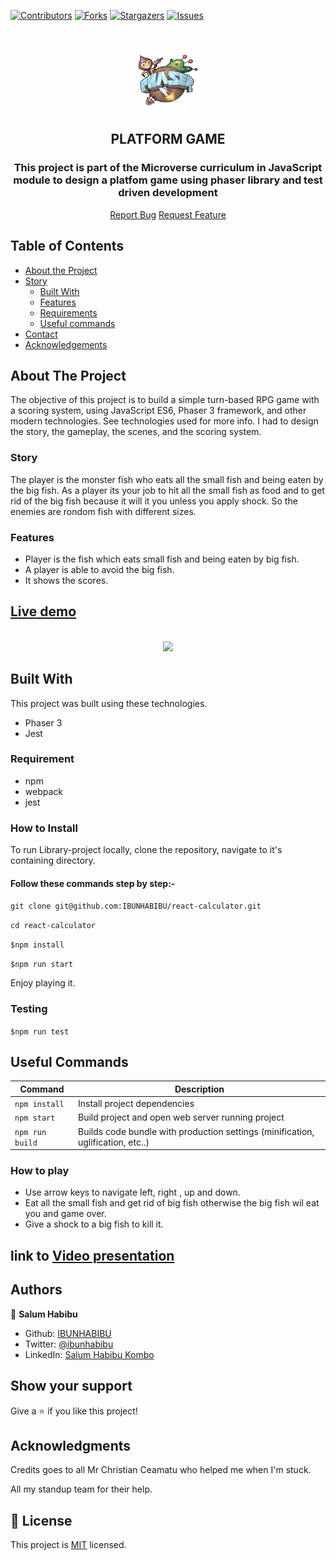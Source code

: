 [![Contributors][contributors-shield]][contributors-url]
[![Forks][forks-shield]][forks-url]
[![Stargazers][stars-shield]][stars-url]
[![Issues][issues-shield]][issues-url]

<br />

<p align="center">
  <a href="git@github.com:IBUNHABIBU/react-calculator.git">
    <p align="center"> <img src="https://raw.githubusercontent.com/github/explore/b7c8510756ee50efb38d1f01896e72b7a9737296/topics/phaser/phaser.png" alt="Phaser" width="100" height="100"> </p>
  </a>

  <h2 align="center"> PLATFORM GAME</h2>
  <h3 align="center"> This project is part of the Microverse curriculum in JavaScript module to design a platfom game using phaser library and test driven development</h3>

  <p align="center">
    <a href="https://github.com/IBUNHABIBU/react-calculator/issues">Report Bug</a>
    <a href="https://github.com/IBUNHABIBU/react-calculator/issues">Request Feature</a>
  </p>
</p>

## Table of Contents

* [About the Project](#about-the-project)
* [Story](#story)
  * [Built With](#built-with)
  * [Features](#features)
  * [Requirements](#requirements)
  * [Useful commands](#useful-commands)
* [Contact](#Authors)
* [Acknowledgements](#Acknowledgements)

<!-- ABOUT THE PROJECT -->
## About The Project
The objective of this project is to build a simple turn-based RPG game with a scoring system, using JavaScript ES6, Phaser 3 framework, and other modern technologies. See technologies used for more info. I had to design the story, the gameplay, the scenes, and the scoring system.

### Story
The player is the monster fish who eats all the small fish and being eaten by the big fish. As a player its your job to hit all the small fish as food and to get rid of the big fish because it will it you  unless you apply shock. So the enemies are rondom fish with different sizes.

### Features

- Player is the fish which eats small fish and being eaten by big fish.
- A player is able to avoid the big fish.
- It shows the scores.


## [Live demo](https://ibunhabibmonsterfish.netlify.app/ "Of the project")
<br/>
<div align="center">

<img  src="https://github.com/IBUNHABIBU/react-calculator/blob/feature/src/assets/images/phasergame.gif" />
</div>

<!-- BUILD WITH -->
## Built With

This project was built using these technologies.
* Phaser 3
* Jest

### Requirement

- npm
- webpack
- jest

### How to Install 

To run Library-project locally, clone the repository, navigate to it's containing directory.

#### Follow these commands step by step:-

`
git clone git@github.com:IBUNHABIBU/react-calculator.git
`

`
cd react-calculator
`

 `$npm install `
 
 
 `$npm run start`
 
Enjoy playing it.

### Testing

 `$npm run test `


## Useful Commands

| Command | Description |
|---------|-------------|
| `npm install` | Install project dependencies |
| `npm start` | Build project and open web server running project |
| `npm run build` | Builds code bundle with production settings (minification, uglification, etc..) |

### How to play
- Use arrow keys to navigate left, right , up and down.
- Eat all the small fish and get rid of big fish otherwise the big fish wil eat you and game over.
- Give a shock to a big fish to kill it.
<!-- CONTACT -->


## link to  [Video presentation](https://www.youtube.com/watch?v=v308XMzx26c)

## Authors

👤 **Salum Habibu** 
    
* Github: [IBUNHABIBU](https://github.com/IBUNHABIBU)
* Twitter: [@ibunhabibu](https://twitter.com/Ibunhabibu)
* LinkedIn: [Salum Habibu Kombo](https://www.linkedin.com/in/salum-habibu/)

## Show your support

Give a :star: if you like this project!


## Acknowledgments
Credits goes to all Mr Christian Ceamatu who helped me when I'm stuck.

All my standup team for their help.

<!-- MARKDOWN LINKS & IMAGES -->
<!-- https://www.markdownguide.org/basic-syntax/#reference-style-links -->
[contributors-shield]: https://img.shields.io/github/contributors/IBUNHABIBU/react-calculator.svg?style=flat-square
[contributors-url]: https://github.com/IBUNHABIBU/react-calculator/graphs/contributors
[forks-shield]: https://img.shields.io/github/forks/IBUNHABIBU/react-calculator.svg?style=flat-square
[forks-url]: https://github.com/IBUNHABIBU/react-calculator/network/members
[stars-shield]: https://img.shields.io/github/stars/IBUNHABIBU/react-calculator.svg?style=flat-square
[stars-url]: https://github.com/IBUNHABIBU/react-calculator/stargazers
[issues-shield]: https://img.shields.io/github/issues/IBUNHABIBU/react-calculator.svg?style=flat-square
[issues-url]: https://github.com/IBUNHABIBU/react-calculator/issues

## 📝 License

This project is [MIT](https://opensource.org/licenses/MIT) licensed.
